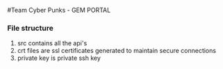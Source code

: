 #Team Cyber Punks - GEM PORTAL

### File structure
1. src contains all the api's
2. crt files are ssl certificates generated to maintain secure connections
3. private key is private ssh key


